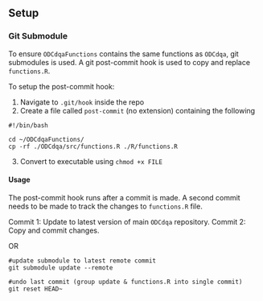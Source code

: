 ## Setup

### Git Submodule

To ensure `ODCdqaFunctions` contains the same functions as `ODCdqa`, git submodules is used. A git post-commit hook is used to copy and replace `functions.R`.

To setup the post-commit hook:

1. Navigate to `.git/hook` inside the repo
2. Create a file called `post-commit` (no extension) containing the following

```
#!/bin/bash

cd ~/ODCdqaFunctions/
cp -rf ./ODCdqa/src/functions.R ./R/functions.R
```

3. Convert to executable using `chmod +x FILE`

#### Usage

The post-commit hook runs after a commit is made. A second commit needs to be made to track the changes to `functions.R` file.

Commit 1: Update to latest version of main `ODCdqa` repository.
Commit 2: Copy and commit changes.

OR

```{bash}
#update submodule to latest remote commit
git submodule update --remote

#undo last commit (group update & functions.R into single commit)
git reset HEAD~
```
